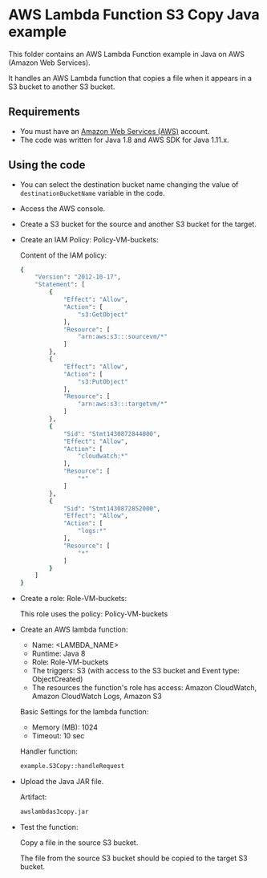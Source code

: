 # AWS Lambda Function S3 Copy Java example

This folder contains an AWS Lambda Function example in Java on AWS (Amazon Web Services).

It handles an AWS Lambda function that copies a file when it appears in a S3 bucket to another S3 bucket.

## Requirements

* You must have an [Amazon Web Services (AWS)](http://aws.amazon.com/) account.
* The code was written for Java 1.8 and AWS SDK for Java 1.11.x.

## Using the code

* You can select the destination bucket name changing the value of `destinationBucketName` variable in the code.

* Access the AWS console.

* Create a S3 bucket for the source and another S3 bucket for the target.

* Create an IAM Policy: Policy-VM-buckets:

  Content of the IAM policy:

  ```bash
  {
      "Version": "2012-10-17",
      "Statement": [
          {
              "Effect": "Allow",
              "Action": [
                  "s3:GetObject"
              ],
              "Resource": [
                  "arn:aws:s3:::sourcevm/*"
              ]
          },
          {
              "Effect": "Allow",
              "Action": [
                  "s3:PutObject"
              ],
              "Resource": [
                  "arn:aws:s3:::targetvm/*"
              ]
          },
          {
              "Sid": "Stmt1430872844000",
              "Effect": "Allow",
              "Action": [
                  "cloudwatch:*"
              ],
              "Resource": [
                  "*"
              ]
          },
          {
              "Sid": "Stmt1430872852000",
              "Effect": "Allow",
              "Action": [
                  "logs:*"
              ],
              "Resource": [
                  "*"
              ]
          }
      ]
  }
  ```

* Create a role: Role-VM-buckets:

  This role uses the policy: Policy-VM-buckets

* Create an AWS lambda function:
  * Name: <LAMBDA_NAME>
  * Runtime: Java 8
  * Role: Role-VM-buckets
  * The triggers: S3 (with access to the S3 bucket and Event type: ObjectCreated)
  * The resources the function's role has access: Amazon CloudWatch, Amazon CloudWatch Logs, Amazon S3

  Basic Settings for the lambda function:

  * Memory (MB): 1024
  * Timeout: 10 sec

  Handler function:

  ```bash
  example.S3Copy::handleRequest
  ```

* Upload the Java JAR file.

  Artifact:

  ```bash
  awslambdas3copy.jar
  ```

* Test the function:

  Copy a file in the source S3 bucket.

  The file from the source S3 bucket should be copied to the target S3 bucket.
